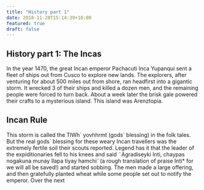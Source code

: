 ```yaml
---
title: "History part 1"
date: 2018-11-28T15:14:39+10:00
featured: true
draft: false
---
```


##  History part 1: The Incas


In the year 1470, the great Incan emperor Pachacuti Inca Yupanqui sent a fleet of ships out from Cusco to explore new lands. The explorers, after venturing for about 500 miles out from shore, ran headfirst into a gigantic storm. It wrecked 3 of their ships and killed a dozen men, and the remaining people were forced to turn back. About a week later the brisk gale powered their crafts to a mysterious island. This island was Arenztopia.

##  Incan Rule 


This storm is called the TlWh´ yovhhrmt (gods´ blessing) in the folk tales. But the real gods´ blessing for these weary Incan travellers was the extremely fertile soil their scouts reported. Legend has it that the leader of the expiditionaries fell to his knees and said ¨Agradiseyki Inti, chaypas nogakuna munay llapa tiyay hamchi¨(a rough translation of praise Inti* for we will all be saved!) and started sobbing. The men made a large offering, and then gratefully planted wheat while some people set out to notify the emperor. Over the next 
